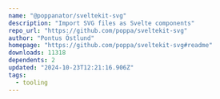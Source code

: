```yaml
---
name: "@poppanator/sveltekit-svg"
description: "Import SVG files as Svelte components"
repo_url: "https://github.com/poppa/sveltekit-svg"
author: "Pontus Östlund"
homepage: "https://github.com/poppa/sveltekit-svg#readme"
downloads: 11318
dependents: 2
updated: "2024-10-23T12:21:16.906Z"
tags: 
  - tooling
---
```

